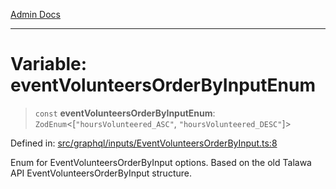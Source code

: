 [Admin Docs](/)

***

# Variable: eventVolunteersOrderByInputEnum

> `const` **eventVolunteersOrderByInputEnum**: `ZodEnum`\<\[`"hoursVolunteered_ASC"`, `"hoursVolunteered_DESC"`\]\>

Defined in: [src/graphql/inputs/EventVolunteersOrderByInput.ts:8](https://github.com/Sourya07/talawa-api/blob/aac5f782223414da32542752c1be099f0b872196/src/graphql/inputs/EventVolunteersOrderByInput.ts#L8)

Enum for EventVolunteersOrderByInput options.
Based on the old Talawa API EventVolunteersOrderByInput structure.
